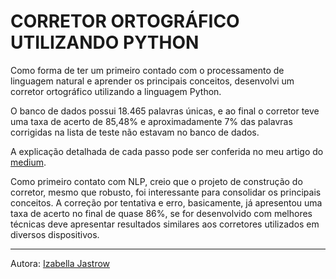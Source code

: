 # CORRETOR ORTOGRÁFICO UTILIZANDO PYTHON

Como forma de ter um primeiro contado com o processamento de linguagem natural e aprender os principais conceitos, desenvolvi um corretor ortográfico utilizando a linguagem Python.

O banco de dados possui 18.465 palavras únicas, e ao final o corretor teve uma taxa de acerto de 85,48% e aproximadamente 7% das palavras corrigidas na lista de teste não estavam no banco de dados.

A explicação detalhada de cada passo pode ser conferida no meu artigo do <a href = 'https://medium.com/@izabellajastrow/corretor-ortográfico-utilizando-python-91746bb5ba7a'>medium</a>.

Como primeiro contato com NLP, creio que o projeto de construção do corretor, mesmo que robusto, foi interessante para consolidar os principais conceitos. A correção  por tentativa e erro, basicamente, já apresentou uma taxa de acerto no final de quase 86%, se for desenvolvido com melhores técnicas deve apresentar resultados similares aos corretores utilizados em diversos dispositivos.

---

Autora: <a href = 'https://www.linkedin.com/in/izabella-jastrow-a8352a203/'> Izabella Jastrow </a>
